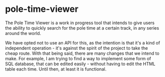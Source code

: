 # pole-time-viewer
The Pole Time Viewer is a work in progress tool that intends to give users the ability to quickly search for the pole time at a certain track, in any series around
the world.

We have opted not to use an API for this, as the intention is that it's a kind of independent operation - it's against the spirit of the project to take the cheap
route.  With that being said, there are many changes that we intend to make.  For example, I am trying to find a way to implement some form of SQL database, that can
be edited easily - without having to edit the HTML table each time.  Until then, at least it is functional. 
